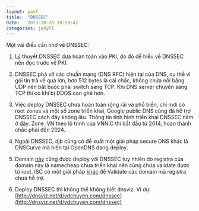 ```yaml
---
layout: post
title:  "DNSSEC"
date:   2013-10-26 20:59:42
categories: jekyll
---
```


Một vài điều cần nhớ về DNSSEC:

1. Lý thuyết DNSSEC dựa hoàn toàn vào PKI, do đó để hiểu về DNSSEC nên đọc trước về PKI.

2. DNSSEC phá vỡ các chuẩn mạng (DNS RFC) hiện tại của DNS, cụ thể vì gói tin trả về quá lớn, hơn 512 bytes là cái chắc, không chứa nổi bằng UDP nên bắt buộc phải switch sang TCP. Khi DNS server chuyển sang TCP thì có khi bị DDOS còn ghê hơn.

3. Việc deploy DNSSEC chưa hoàn toàn rộng rãi và phổ biến, chỉ mới có root zones và một số zone triển khai, Google public DNS cũng đã hỗ trợ DNSSEC cách đây không lâu. Thông tin tình hình triển khai DNSSEC nằm ở [đây](http://www.dnssec-deployment.org/). Zone .VN theo lộ trình của VNNIC thì bắt đầu từ 2014, hoàn thành chắc phải đến 2024.

4. Ngoài DNSSEC, djb cũng có đề xuất một giải pháp secure DNS khác là DNSCurve mà hiện tại OpenDNS đang deploy. 

5. Domain [này](http://vdchuyen.com) cũng được deploy với DNSSEC tuy nhiên do registra của domain này là namecheap chưa triển khai nên cũng chưa validate được từ root. ISC có một giải pháp [khác](https://dlv.isc.org/) để Validate các domain mà registra chưa hỗ trợ. 

6. Deploy DNSSEC thì không thể không biết dnsviz. Ví dụ: [http://dnsviz.net/d/vdchuyen.com/dnssec](http://dnsviz.net/d/vdchuyen.com/dnssec)


